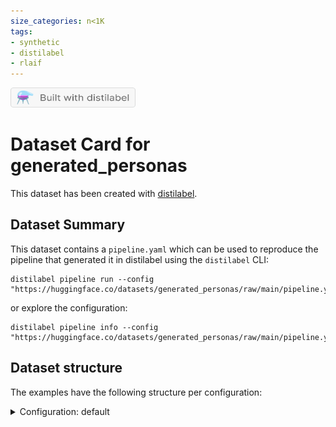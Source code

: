 ```yaml
---
size_categories: n<1K
tags:
- synthetic
- distilabel
- rlaif
---
```


<p align="left">
  <a href="https://github.com/argilla-io/distilabel">
    <img src="https://raw.githubusercontent.com/argilla-io/distilabel/main/docs/assets/distilabel-badge-light.png" alt="Built with Distilabel" width="200" height="32"/>
  </a>
</p>

# Dataset Card for generated_personas

This dataset has been created with [distilabel](https://distilabel.argilla.io/).



## Dataset Summary

This dataset contains a `pipeline.yaml` which can be used to reproduce the pipeline that generated it in distilabel using the `distilabel` CLI:

```console
distilabel pipeline run --config "https://huggingface.co/datasets/generated_personas/raw/main/pipeline.yaml"
```

or explore the configuration:

```console
distilabel pipeline info --config "https://huggingface.co/datasets/generated_personas/raw/main/pipeline.yaml"
```

## Dataset structure

The examples have the following structure per configuration:


<details><summary> Configuration: default </summary><hr>

```json
{
    "distilabel_metadata": {
        "raw_input_text_generation_0": [
            {
                "content": "You are an expert persona designer who creates detailed, realistic personas for various purposes. Each persona should include demographic details, personality traits, goals, challenges, professional background, personal interests, and behavioral patterns. Make each persona unique, diverse, and believable.",
                "role": "system"
            },
            {
                "content": "Create a persona for a startup founder in the sustainable technology sector",
                "role": "user"
            }
        ],
        "raw_output_text_generation_0": "\n# Persona: Elena Rodriguez - Sustainable Tech Founder\n\n## Demographic Details\n- **Name:** Elena Rodriguez\n- **Age:** 34\n- **Gender:** Female\n- **Ethnicity:** Hispanic-American (second-generation, parents immigrated from Mexico)\n- **Location:**",
        "statistics_text_generation_0": {
            "input_tokens": 73,
            "output_tokens": 58
        }
    },
    "generation": "\n# Persona: Elena Rodriguez - Sustainable Tech Founder\n\n## Demographic Details\n- **Name:** Elena Rodriguez\n- **Age:** 34\n- **Gender:** Female\n- **Ethnicity:** Hispanic-American (second-generation, parents immigrated from Mexico)\n- **Location:**",
    "instruction": "Create a persona for a startup founder in the sustainable technology sector",
    "model_name": "fireworks_ai/accounts/fireworks/models/glm-4p5-air"
}
```

This subset can be loaded as:

```python
from datasets import load_dataset

ds = load_dataset("generated_personas", "default")
```

Or simply as it follows, since there's only one configuration and is named `default`: 

```python
from datasets import load_dataset

ds = load_dataset("generated_personas")
```


</details>





